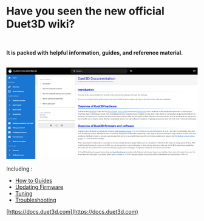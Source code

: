 # Have you seen the new official Duet3D wiki?  
<br>  

**It is packed with helpful information, guides, and reference material.**  
<br>  

![enter image description here](https://raw.githubusercontent.com/MintyTrebor/ReleaseMgr/main/RelMgrData/splash/docsScreen.png)<br>   
    
Including :  
    
 - [How to Guides](https://docs.duet3d.com/en/How_to_guides)  
 - [Updating Firmware](https://docs.duet3d.com/en/User_manual/RepRapFirmware/Updating_firmware)  
 - [Tuning](https://docs.duet3d.com/en/User_manual/Tuning)  
 - [Troubleshooting](https://docs.duet3d.com/en/User_manual/Troubleshooting)<br>  
   
   
[https://docs.duet3d.com](https://docs.duet3d.com)
